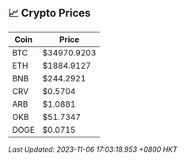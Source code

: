 ## 📈 Crypto Prices

| Coin | Price |
| ---- | ----- |
| BTC | $34970.9203 |
| ETH | $1884.9127 |
| BNB | $244.2921 |
| CRV | $0.5704 |
| ARB | $1.0881 |
| OKB | $51.7347 |
| DOGE | $0.0715 |

_Last Updated: 2023-11-06 17:03:18.953 +0800 HKT_